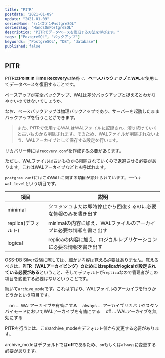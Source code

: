 ```yaml
---
title: "PITR"
postdate: "2021-01-09"
update: "2021-01-09"
seriesName: "ハンズオンPostgreSQL"
seriesSlug: "HandsOnPostgreSQL"
description: "PITRでデータベースを復旧する方法を学びます。"
tags: ["PostgreSQL", "バックアップ"]
keywords: ["PostgreSQL", "DB", "database"]
published: false
---
```


## PITR

PITRは**Point In Time Recovery**の略称で、**ベースバックアップ**と**WAL**を使用してデータベースを復旧することです。

ベースアップが完全バックアップ、WALは差分バックアップと捉えるとわかりやすいのではないでしょうか。

なお、ベースバックアップは物理バックアップであり、サーバーを起動したままバックアップを行うことができます。

> また、PITRで使用するWALはWALファイルに記録され、溜り続けていくと古いものから削除されます。そのため、WALファイルが削除されないよう、WALアーカイブとして保存する設定を行います。

リカバリー時には`recovery.conf`を作成する必要があります。

ただし、WALファイルは古いものから削除されていくので退避させる必要があります。これはWALアーカイブなどとも呼ばれます。

`postgres.conf`にはこのWALに関する項目が設けられています。一つは`wal_level`という項目です。

|項目|説明|
|---|---|
|minimal|クラッシュまたは即時停止から回復するのに必要な情報のみを書き出す|
|replica(デフォルト)|minimalの内容に加え、WALファイルのアーカイブに必要な情報を書き出す|
|logical|replicaの内容に加え、ロジカルレプリケーションに必要な情報を書き出す|

OSS-DB Silver受験に際しては、細かい内容は覚える必要はありません。覚えるべきは、**PITR（WALアーカイビング）のためにはreplicaかlogicalが設定されている必要がある**ということ、そしてデフォルトが`replica`なので管理者がこの項目を変更する必要はないということです。

続いて`archive_mode`です。これはずばり、WALファイルのアーカイブを行うかどうかという項目です。

　on … WALアーカイブを有効にする
　always … アーカイブリカバリやスタンバイモードにおいてWALアーカイブを有効にする
　off … WALアーカイブを無効にする

PITRを行うには、このarchive_modeをデフォルト値から変更する必要があります。

archive_modeはデフォルトでは**off**であるため、`on`もしくは`always`に変更する必要があります。
